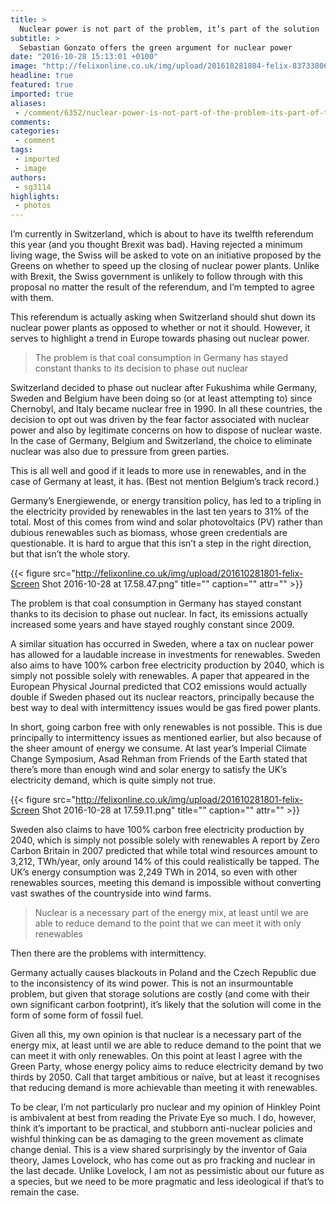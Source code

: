 ```yaml
---
title: >
  Nuclear power is not part of the problem, it’s part of the solution
subtitle: >
  Sebastian Gonzato offers the green argument for nuclear power
date: "2016-10-28 15:13:01 +0100"
image: "http://felixonline.co.uk/img/upload/201610281804-felix-8373380668_7bf911894d_o.jpg"
headline: true
featured: true
imported: true
aliases:
 - /comment/6352/nuclear-power-is-not-part-of-the-problem-its-part-of-the-solution-
comments:
categories:
 - comment
tags:
 - imported
 - image
authors:
 - sg3114
highlights:
 - photos
---
```


I’m currently in Switzerland, which is about to have its twelfth referendum this year (and you thought Brexit was bad). Having rejected a minimum living wage, the Swiss will be asked to vote on an initiative proposed by the Greens on whether to speed up the closing of nuclear power plants. Unlike with Brexit, the Swiss government is unlikely to follow through with this proposal no matter the result of the referendum, and I’m tempted to agree with them.

This referendum is actually asking when Switzerland should shut down its nuclear power plants as opposed to whether or not it should. However, it serves to highlight a trend in Europe towards phasing out nuclear power.

> The problem is that coal consumption in Germany has stayed constant thanks to its decision to phase out nuclear

Switzerland decided to phase out nuclear after Fukushima while Germany, Sweden and Belgium have been doing so (or at least attempting to) since Chernobyl, and Italy became nuclear free in 1990. In all these countries, the decision to opt out was driven by the fear factor associated with nuclear power and also by legitimate concerns on how to dispose of nuclear waste. In the case of Germany, Belgium and Switzerland, the choice to eliminate nuclear was also due to pressure from green parties.

This is all well and good if it leads to more use in renewables, and in the case of Germany at least, it has. (Best not mention Belgium’s track record.)

Germany’s Energiewende, or energy transition policy, has led to a tripling in the electricity provided by renewables in the last ten years to 31% of the total. Most of this comes from wind and solar photovoltaics (PV) rather than dubious renewables such as biomass, whose green credentials are questionable. It is hard to argue that this isn’t a step in the right direction, but that isn’t the whole story.

{{< figure src="http://felixonline.co.uk/img/upload/201610281801-felix-Screen Shot 2016-10-28 at 17.58.47.png" title="" caption="" attr="" >}}

The problem is that coal consumption in Germany has stayed constant thanks to its decision to phase out nuclear. In fact, its emissions actually increased some years and have stayed roughly constant since 2009.

A similar situation has occurred in Sweden, where a tax on nuclear power has allowed for a laudable increase in investments for renewables. Sweden also aims to have 100% carbon free electricity production by 2040, which is simply not possible solely with renewables. A paper that appeared in the European Physical Journal predicted that CO2 emissions would actually double if Sweden phased out its nuclear reactors, principally because the best way to deal with intermittency issues would be gas fired power plants.

In short, going carbon free with only renewables is not possible. This is due principally to intermittency issues as mentioned earlier, but also because of the sheer amount of energy we consume. At last year’s Imperial Climate Change Symposium, Asad Rehman from Friends of the Earth stated that there’s more than enough wind and solar energy to satisfy the UK’s electricity demand, which is quite simply not true.

{{< figure src="http://felixonline.co.uk/img/upload/201610281801-felix-Screen Shot 2016-10-28 at 17.59.11.png" title="" caption="" attr="" >}}

Sweden also claims to have 100% carbon free electricity production by 2040, which is simply not possible solely with renewables
A report by Zero Carbon Britain in 2007 predicted that while total wind resources amount to 3,212, TWh/year, only around 14% of this could realistically be tapped. The UK’s energy consumption was 2,249 TWh in 2014, so even with other renewables sources, meeting this demand is impossible without converting vast swathes of the countryside into wind farms.

> Nuclear is a necessary part of the energy mix, at least until we are able to reduce demand to the point that we can meet it with only renewables

Then there are the problems with intermittency.

Germany actually causes blackouts in Poland and the Czech Republic due to the inconsistency of its wind power. This is not an insurmountable problem, but given that storage solutions are costly (and come with their own significant carbon footprint), it’s likely that the solution will come in the form of some form of fossil fuel.

Given all this, my own opinion is that nuclear is a necessary part of the energy mix, at least until we are able to reduce demand to the point that we can meet it with only renewables. On this point at least I agree with the Green Party, whose energy policy aims to reduce electricity demand by two thirds by 2050. Call that target ambitious or naïve, but at least it recognises that reducing demand is more achievable than meeting it with renewables.

To be clear, I’m not particularly pro nuclear and my opinion of Hinkley Point is ambivalent at best from reading the Private Eye so much. I do, however, think it’s important to be practical, and stubborn anti-nuclear policies and wishful thinking can be as damaging to the green movement as climate change denial. This is a view shared surprisingly by the inventor of Gaia theory, James Lovelock, who has come out as pro fracking and nuclear in the last decade. Unlike Lovelock, I am not as pessimistic about our future as a species, but we need to be more pragmatic and less ideological if that’s to remain the case.
